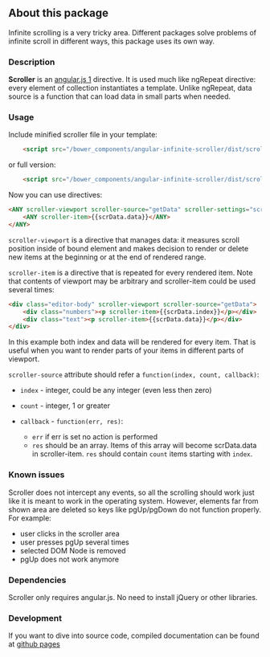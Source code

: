 About this package
------------------

Infinite scrolling is a very tricky area. Different packages solve problems of infinite scroll in
different ways, this package uses its own way.

### Description

**Scroller** is an [angular.js 1](https://angularjs.org/) directive. It is used much like ngRepeat
directive: every element of collection instantiates a template. Unlike ngRepeat, data source is a
function that can load data in small parts when needed.

### Usage

Include minified scroller file in your template:

```html
    <script src="/bower_components/angular-infinite-scroller/dist/scroller.min.js" type="text/javascript"></script>
```

or full version:

```html
    <script src="/bower_components/angular-infinite-scroller/dist/scroller.min.js" type="text/javascript"></script>
```

Now you can use directives:

```html
<ANY scroller-viewport scroller-source="getData" scroller-settings="scrollerViewportSettings">
    <ANY scroller-item>{{scrData.data}}</ANY>
</ANY>
```

`scroller-viewport` is a directive that manages data: it measures scroll position inside of bound
element and makes decision to render or delete new items at the beginning or at the end of
rendered range.

`scroller-item` is a directive that is repeated for every rendered item. Note that contents of
viewport may be arbitrary and scroller-item could be used several times:

```html
<div class="editor-body" scroller-viewport scroller-source="getData">
    <div class="numbers"><p scroller-item>{{scrData.index}}</p></div>
    <div class="text"><p scroller-item>{{scrData.data}}</p></div>
</div>
```

In this example both index and data will be rendered for every item. That is useful when you want to
render parts of your items in different parts of viewport.

`scroller-source` attribute should refer a `function(index, count, callback)`:

* `index` - integer, could be any integer (even less then zero)
* `count` - integer, 1 or greater
* `callback` - `function(err, res)`:
    
    * `err` if err is set no action is performed
    * `res` should be an array. Items of this array will become scrData.data in scroller-item. `res`
should contain `count` items starting with `index`.

### Known issues

Scroller does not intercept any events, so all the scrolling should work just like it is meant to
work in the operating system. However, elements far from shown area are deleted so keys like
pgUp/pgDown do not function properly. For example:

* user clicks in the scroller area
* user presses pgUp several times
* selected DOM Node is removed
* pgUp does not work anymore

### Dependencies

Scroller only requires angular.js. No need to install jQuery or other libraries.

### Development

If you want to dive into source code, compiled documentation can be found at
[github pages](https://slnpacifist.github.io/angular-infinite-scroller/docs/scroller.html)